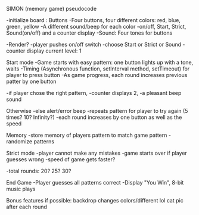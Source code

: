 SIMON (memory game) pseudocode

-initialize board : Buttons
-Four buttons, four different colors: red, blue, green, yellow
-A different sound/beep for each color
-on/off, Start, Strict, Sound(on/off) and a counter display
-Sound: Four tones for buttons



-Render?
-player pushes on/off switch
-choose Start or Strict or Sound
-counter display current level: 1

Start mode
-Game starts with easy pattern: one button lights up with a tone, waits 
-Timing (Asynchronous function, setInterval method, setTimeout) for player to press button
-As game progress, each round increases previous patter by one button


-if player chose the right pattern, 
-counter displays 2,
	-a pleasant beep sound

Otherwise
	-else alert/error beep
	-repeats pattern for player to try again (5 times? 10? Infinity?)
	-each round increases by one button as well as the speed

Memory
	-store memory of players pattern to match game pattern
    -randomize patterns


Strict mode
	-player cannot make any mistakes
	-game starts over if player guesses wrong
	-speed of game gets faster?

-total rounds: 20? 25? 30?

End Game
    -Player guesses all patterns correct
    -Display "You Win", 8-bit music plays

Bonus features if possible: backdrop changes colors/different lol cat pic after each round
